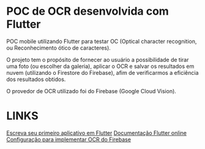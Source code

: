 # POC de OCR desenvolvida com Flutter

POC mobile utilizando Flutter para testar OC (Optical character recognition, ou Reconhecimento ótico de caracteres).

O projeto tem o propósito de fornecer ao usuário a possibilidade de tirar uma foto (ou escolher da galeria), aplicar o OCR e salvar os resultados em nuvem (utilizando o Firestore do Firebase), afim de verificarmos a eficiência dos resultados obtidos.

O provedor de OCR utilizado foi do Firebase (Google Cloud Vision).

# LINKS
[Escreva seu primeiro aplicativo em Flutter](https://flutter.io/docs/get-started/codelab)
[Documentação Flutter online](https://flutter.io/docs)
[Configuração para implementar OCR do Firebase](https://firebase.google.com/docs/ml-kit/recognize-text)

